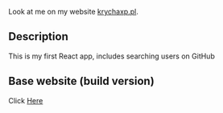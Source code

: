 Look at me on my website [krychaxp.pl](https://krychaxp.pl/?utm_source=github.com/React.js).

## Description

This is my first React app, includes searching users on GitHub

## Base website (build version)

Click [Here](https://krychaxp.github.io/React.js/build/)
